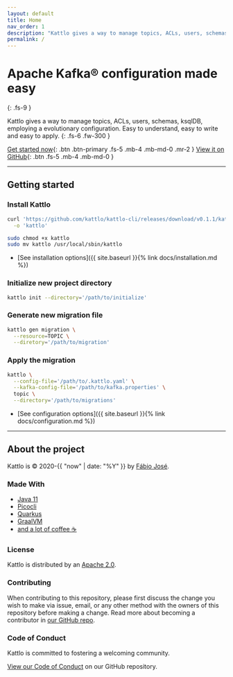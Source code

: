 ```yaml
---
layout: default
title: Home
nav_order: 1
description: "Kattlo gives a way to manage topics, ACLs, users, schemas, ksqlDB, employing a evolutionary configuration. Easy to understand, easy to write and easy to apply."
permalink: /
---
```


# Apache Kafka® configuration made easy
{: .fs-9 }

Kattlo gives a way to manage topics, ACLs, users, schemas, ksqlDB, employing a
evolutionary configuration. Easy to understand, easy to write and easy to apply.
{: .fs-6 .fw-300 }

[Get started now](#getting-started){: .btn .btn-primary .fs-5 .mb-4 .mb-md-0 .mr-2 } [View it on GitHub](https://github.com/kattlo/kattlo-cli){: .btn .fs-5 .mb-4 .mb-md-0 }

---

## Getting started

### Install Kattlo

```bash
curl 'https://github.com/kattlo/kattlo-cli/releases/download/v0.1.1/kattlo-v0.1.1-linux' \
  -o 'kattlo'

sudo chmod +x kattlo
sudo mv kattlo /usr/local/sbin/kattlo
```

- [See installation options]({{ site.baseurl }}{% link docs/installation.md %})

### Initialize new project directory

```bash
kattlo init --directory='/path/to/initialize'
```

### Generate new migration file

```bash
kattlo gen migration \
  --resource=TOPIC \
  --diretory='/path/to/migration'
```

### Apply the migration

```bash
kattlo \
  --config-file='/path/to/.kattlo.yaml' \
  --kafka-config-file='/path/to/kafka.properties' \
  topic \
  --directory='/path/to/migrations'
```

- [See configuration options]({{ site.baseurl }}{% link docs/configuration.md %})

---

## About the project

Kattlo is &copy; 2020-{{ "now" | date: "%Y" }} by [Fábio José](https://github.com/fabiojose).

### Made With

- [Java 11](https://adoptopenjdk.net/)
- [Picocli](https://picocli.info/)
- [Quarkus](https://quarkus.io/)
- [GraalVM](https://www.graalvm.org/)
- [and a lot of coffee ☕](https://www.buymeacoffee.com/fabiojose)

### License

Kattlo is distributed by an [Apache 2.0](https://github.com/kattlo/kattlo-cli/blob/main/LICENSE).

### Contributing

When contributing to this repository, please first discuss the change you wish to make via issue,
email, or any other method with the owners of this repository before making a change. Read more about becoming a contributor in [our GitHub repo](https://github.com/kattlo/kattlo-cli#contributing).

### Code of Conduct

Kattlo is committed to fostering a welcoming community.

[View our Code of Conduct](https://github.com/kattlo/kattlo-cli/tree/main/CODE_OF_CONDUCT.md) on our GitHub repository.
